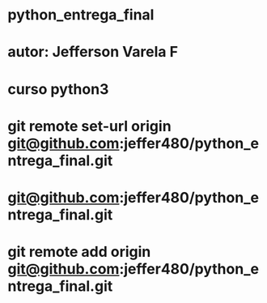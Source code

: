 # python_entrega_final
# autor: Jefferson Varela F
# curso python3


# git remote set-url origin git@github.com:jeffer480/python_entrega_final.git

# git@github.com:jeffer480/python_entrega_final.git

# git remote add origin git@github.com:jeffer480/python_entrega_final.git
